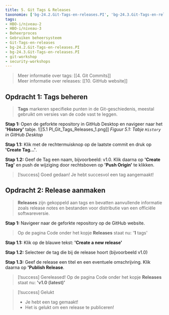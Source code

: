 ```yaml
---
title: 5. Git Tags & Releases
taxonomie: ['bg-24.2.Git-Tags-en-releases.PI', 'bg-24.3.Git-Tags-en-releases.PI']
tags:
- HBO-i/niveau-2
- HBO-i/niveau-3
- Beheerproces
- Gebruiken beheersysteem
- Git-Tags-en-releases
- bg-24.2.Git-Tags-en-releases.PI
- bg-24.3.Git-Tags-en-releases.PI
- git-workshop
- security-workshops
---
```


> Meer informatie over tags: [[4. Git Commits]]\
> Meer informatie over releases: [[10. GitHub website]]

## Opdracht 1: Tags beheren
>**Tags** markeren specifieke punten in de Git-geschiedenis, meestal gebruikt om versies van de code vast te leggen. 

**Stap 1:** Open de geforkte repository in GitHub Desktop en navigeer naar het **'History'** tabje.
![[5.1 PI_Git_Tags_Releases_1.png]]
*Figuur 5.1: Tabje `History` in GitHub Desktop*

**Stap 1.1:** Klik met de rechtermuisknop op de laatste commit en druk op **'Create Tag...'**.

**Stap 1.2:** Geef de Tag een naam, bijvoorbeeld: v1.0. Klik daarna op **'Create Tag'** en push de wijziging door rechtsboven op **'Push Origin'** te klikken.

> [!success] Goed gedaan!
> Je hebt succesvol een tag aangemaakt!

## Opdracht 2: Release aanmaken
>**Releases** zijn gekoppeld aan tags en bevatten aanvullende informatie zoals release notes en bestanden voor distributie van een officiële softwareversie.

**Stap 1:** Navigeer naar de geforkte repository op de GitHub website.

> Op de pagina Code onder het kopje **Releases** staat nu: '**1** tags'

**Stap 1.1:** Klik op de blauwe tekst: **'Create a new release'**

**Stap 1.2:** Selecteer de tag die bij de release hoort (bijvoorbeeld v1.0)

**Stap 1.3:** Geef de release een titel en een eventuele omschrijving. Klik daarna op **'Publish Release**.

> [!success] Gereleased!
> Op de pagina Code onder het kopje **Releases** staat nu: **'v1.0 (latest)'**

> [!success] Gelukt
> - Je hebt een tag gemaakt!
> - Het is gelukt om een release te publiceren!